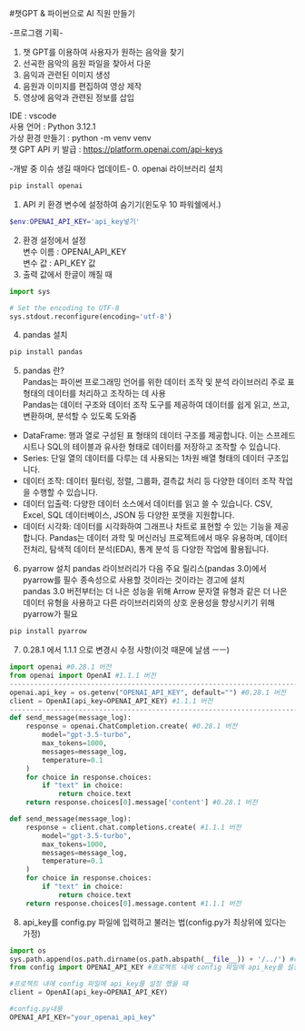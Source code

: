 #챗GPT & 파이썬으로 AI 직원 만들기  

-프로그램 기획-
1. 챗 GPT를 이용하여 사용자가 원하는 음악을 찾기
2. 선곡한 음악의 음원 파일을 찾아서 다운
3. 음익과 관련된 이미지 생성
4. 음원과 이미지를 편집하여 영상 제작
5. 영상에 음악과 관련된 정보를 삽입

IDE : vscode  
사용 언어 : Python 3.12.1  
가상 환경 만들기 : python -m venv venv   
챗 GPT API 키 발급 : https://platform.openai.com/api-keys  

-개발 중 이슈 생길 때마다 업데이트-
0. openai 라이브러리 설치
```py
pip install openai
```
1. API 키 환경 변수에 설정하여 숨기기(윈도우 10 파워쉘에서.)
```powershell
$env:OPENAI_API_KEY='api_key넣기'
```
2. 환경 설정에서 설정  
변수 이름 : OPENAI_API_KEY  
변수 값 : API_KEY 값  
3. 출력 값에서 한글이 깨질 때
```py
import sys

# Set the encoding to UTF-8
sys.stdout.reconfigure(encoding='utf-8')
```
4. pandas 설치
```py
pip install pandas
```
5. pandas 란?  
Pandas는 파이썬 프로그래밍 언어를 위한 데이터 조작 및 분석 라이브러리
주로 표 형태의 데이터를 처리하고 조작하는 데 사용  
Pandas는 데이터 구조와 데이터 조작 도구를 제공하여 데이터를 쉽게 읽고, 쓰고, 변환하며, 분석할 수 있도록 도와줌  
- DataFrame: 행과 열로 구성된 표 형태의 데이터 구조를 제공합니다. 이는 스프레드시트나 SQL의 테이블과 유사한 형태로 데이터를 저장하고 조작할 수 있습니다.
- Series: 단일 열의 데이터를 다루는 데 사용되는 1차원 배열 형태의 데이터 구조입니다.
- 데이터 조작: 데이터 필터링, 정렬, 그룹화, 결측값 처리 등 다양한 데이터 조작 작업을 수행할 수 있습니다.
- 데이터 입출력: 다양한 데이터 소스에서 데이터를 읽고 쓸 수 있습니다. CSV, Excel, SQL 데이터베이스, JSON 등 다양한 포맷을 지원합니다.
- 데이터 시각화: 데이터를 시각화하여 그래프나 차트로 표현할 수 있는 기능을 제공합니다.
Pandas는 데이터 과학 및 머신러닝 프로젝트에서 매우 유용하며, 데이터 전처리, 탐색적 데이터 분석(EDA), 통계 분석 등 다양한 작업에 활용됩니다.

6. pyarrow 설치
pandas 라이브러리가 다음 주요 릴리스(pandas 3.0)에서 pyarrow를 필수 종속성으로 사용할 것이라는 것이라는 경고에 설치  
pandas 3.0 버전부터는 더 나은 성능을 위해 Arrow 문자열 유형과 같은 
더 나은 데이터 유형을 사용하고 다른 라이브러리와의 상호 운용성을 향상시키기 위해 pyarrow가 필요
```py
pip install pyarrow
```
7. 0.28.1 에서 1.1.1 으로 변경시 수정 사항(이것 때문에 날샘 ㅡㅡ)
```py
import openai #0.28.1 버전
from openai import OpenAI #1.1.1 버전
-----------------------------------------------------------------------
openai.api_key = os.getenv("OPENAI_API_KEY", default="") #0.28.1 버전 
client = OpenAI(api_key=OPENAI_API_KEY) #1.1.1 버전
------------------------------------------------------------------------
def send_message(message_log):
    response = openai.ChatCompletion.create( #0.28.1 버전 
        model="gpt-3.5-turbo",
        max_tokens=1000,
        messages=message_log,
        temperature=0.1
    )
    for choice in response.choices:
        if "text" in choice:
            return choice.text
    return response.choices[0].message['content'] #0.28.1 버전

def send_message(message_log):
    response = client.chat.completions.create( #1.1.1 버전
        model="gpt-3.5-turbo",
        max_tokens=1000,
        messages=message_log,
        temperature=0.1
    )
    for choice in response.choices:
        if "text" in choice:
            return choice.text
    return response.choices[0].message.content #1.1.1 버전
```
8. api_key를 config.py 파일에 입력하고 불러는 법(config.py가 최상위에 있다는 가정)  
```py
import os
sys.path.append(os.path.dirname(os.path.abspath(__file__)) + '/../') #config 파일 경로
from config import OPENAI_API_KEY #프로젝트 내에 config 파일에 api_key를 설정

#프로젝트 내에 config 파일에 api_key를 설정 했을 때
client = OpenAI(api_key=OPENAI_API_KEY)
```
```py
#config.py내용
OPENAI_API_KEY="your_openai_api_key"
```